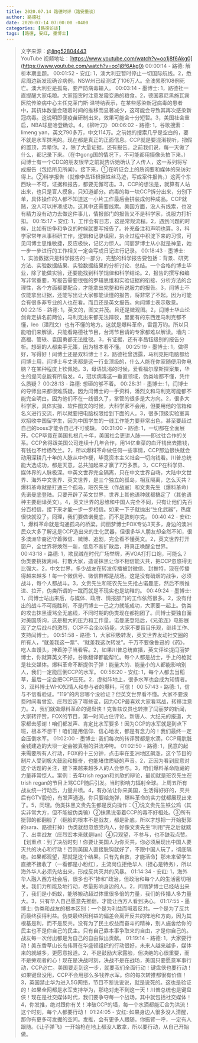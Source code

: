 ```yaml
---
title: 2020.07.14 路德时评（路安墨谈）
author: 路德社
date: 2020-07-14 07:00:00 -0400
categories: [路德访谈]
tags: [路德, 安红, 墨博士]
---
```


> 文字来源：[@ling52804443](https://twitter.com/ling52804443)  
> YouTube 视频地址：[https://www.youtube.com/watch?v=oo1j8f6Akg0](https://www.youtube.com/watch?v=oo1j8f6Akg0)
00:00:14 - 路德: 解析本期主题。
00:01:52 - 安红: 1，澳大利亚暂时停止一切国际航线。2，悉尼周边新发现确诊病例，NSW州已经测试了106万人。全澳累积108例死亡。澳大利亚是孤岛，要严防病毒输入。
00:03:14 - 墨博士: 1，路德社一直提醒大家屯粮。大家囤货时注意发霉变质的粮食。2，德国慕尼黑施瓦宾医院传染病中心主任克莱门斯·温特纳表示，在某些感染新冠病毒的患者中，其抗体数量会随着时间的推移而显著减少，这可能会导致其再次感染新冠病毒。这说明即便疫苗研制出来，效果可能会十分短暂。3，美国社会重启，NBA球星哈登确诊。4，《柳叶刀》
00:06:02 - 路德: 1，谷歌搜索：limeng yan，英文790多万，中文114万。之前她的搜索几乎是空白的，要不就是水军抹黑的。现在都是真正的正面信息。CCP就是要混淆视听，把假的置顶，弄晕你。2，除了大量证据，还有报告。之前我们说，每一天做了什么，都记录下来。（在中gong国的情况下，不可能都用摄像头拍下来。）闫博士有一个CDC的朋友很早之前就告诉她确认了人传人，这一系列将写成报告（包括所见所闻）。接下来，①在听证会上的质询要和媒体的采访对得上。②科学报告（就像李昌钰根据蛛丝马迹，写成案件报告。）这两个东西缺一不可。证据和报告，都要无懈可击。3，CCP的想法是，就算有人站出来，也只是盲人摸象，只知道部分。病毒的每一块CCP拆分出来，分别下单，具体操作的人都不知道这一小片工作最后会拼装成何种成品。CCP就赌，没人可以拼凑成功，这其中还需要线索。美国方面，没人有线索，也没有精力没有动力去做这件事儿，情报部门的报告又不是科学家，说服力打折扣。
00:15:17 - 安红: 1，工作会有日志，这是常规流程。2，遇到问题的时候，比如有纷争和争议的时候就要写报告了。补充备注和声明也算。3，科学家常年从事科研工作，逻辑和记录缜密，执业过程中积淀下来的习惯，可见闫博士思维敏捷，反应极快，记忆力惊人。闫丽梦博士从小就是神童，她一步一步进行的工作相关一定会写成日记进行记录。
00:18:43 - 墨博士: 1，实验数据只是科学报告的一部分，完整的科学报告要包括：背景、研究方法、实验数据结果、实验数据结果的分析讨论、总结。一个合格的博士毕业，除了能做实验，还要能找到科学规律和科学结论。2，报告的撰写和编写非常重要，写报告需要很强的罗辑思维和实验证据的衔接、分析方法的合理性，各个方面都要配合，才能拿出完整和有说服力的报告。3，闫博士不仅能拿出证据，还能写出让大家都能读懂的报告，将非常了不起。因为可能会有很多非专业的人也在看。而且还是英文报告。向闫博士表示敬意。
00:22:15 - 路德: 1，英文的，图文并茂。且还是微观图。2，闫博士华山论剑肯定排名前两位，马利克出来都无法辩驳，里面有的东西连马利克都不懂，leo（潘烈文）也有不懂的地方。这就是爆料革命，雷霆万钧。所以只能咱们来解读，只能看路德社节目，台湾节目请的专家都难以解读。墙内：高福、管轶、袁国勇都无法批驳。3，有证据，还有李昌钰级别的报告分析。想砸的人都束手无策，因为根本看不懂。
00:25:19 - 墨博士: 1，做得好，写得好！闫博士还是双料博士！2，路德社曾透露，马利克把电脑都给闫博士用，闫博士与丈夫都是这一行业顶级的，什么人能在你家随便用你电脑？在某种程度上钦佩她。3，母语饥渴的时候，爱看福尔摩斯探案集，华生的提问总能有所启发。4，冠状病毒这一垂直领域，伪类啥都不懂，凭什么质疑？
00:28:13 - 路德: 想砸的够不着。
00:28:31 - 墨博士: 1，闫博士的导师出来都很难质疑，因为闫博士的一手资料，潘烈文和马利克可能都不能完全明白。因为他们不在一线很久了，掌管的很多是大方向。2，很多大科学家，具体实操、软件图文的时候，大科学家不会用，但要用他的信箱和名义进行交流，所以就要把电脑权限给到下面的人。3，很多顶级实验室喜欢招收中国留学生，因为中国学生的一线工作能力要非常出色，甚至要超过自己的boss才能令自己不可或缺。
00:31:00 - 路德: 1，一切都在全面展开。CCP毕竟在美国扎根几十年，美国社会更讲人脉——即过往合作的关系。CCP舍得跟美国公司连续十几年合作，用14亿韭菜的血汗钱出去撒钱，有钱也不给杨改兰。2，所以爆料革命做任何一些事情，CCP那边很快就会动用深耕几十年的人脉从中作梗，毕竟资本主义社会一切向钱看。川普总统能大选成功，都是天意，总共加起来才赢了7万多票。3，CCP在科学界、媒体界的人脉极深。中英文世界完全隔离，只在中文世界自嗨，大陆中文世界、海外中文世界、英文世界，是三个独立的孤岛，相互隔离，怎么灭共？爆料革命就是打通三个孤岛，班农先生（作战室）和文贵先生（爆料革命）先诺曼底登陆。只要开辟了英文世界，世界上其他语种就都搞定了（其他语种主要翻译英文）。4，英文世界的思维和中国人完全不同，只有让他们先百分百相信，接下来才能一步一步相信。如果一下子就抛出“生化武器”，热度很快就没了。同理，我们要做诺曼底，而不是敦刻尔克。
00:40:42 - 安红: 1，爆料革命就是沟通孤岛的桥梁。闫丽梦博士FOX专访3天多，身边的澳洲民众大多了解这是CCP造出来的生化武器，但很多华人朋友却全然不知，很多澳洲华裔还守着微信、微博、追剧，完全看不懂英文。2，英文世界打开窗户，全世界将焕然一新，信息不断扩散后，将真正唤醒全世界。
00:43:18 - 路德: 1，欺民贼在时代广场举牌，再VOA打打口炮，可能么？伪类要挑拨离间、打散大家，造谣抹黑让你不相信能灭共，把CCP忽悠得无比强大。2，中文世界，多少战友在转发传播被封微信、封推特，现在传播得越来越多！每一个微信号、微信群都是战场。这是没有硝烟的战争，必须战斗，每个人都战斗。3，文贵先生和班农先生先抢占诺曼底，然后不断推进、拉开，伪类所谓的一蹴而就是不现实也是幼稚的。
00:49:24 - 墨博士: 1，闫博士站出来后，与媒体、政府、情报部门的工作依然很多。2，没有付出的战斗不可能胜利，不是闫博士一己之力就能成功，大家要一起上。伪类的攻击抹黑谩骂全无底线，不同时期的伪类现在都抱团了。闫博士要独自面对美国质询，这是极大的压力和工作量。诺曼底登陆后，《兄弟连》电影展现了之后战斗的激烈，CCP不会坐以待毙，大家不要盲目乐观，继续工作、支持闫博士。
00:51:58 - 路德: 1，大家积极转发，英文世界发动社交圈的所有人，“就差我这一票”、“就差我这次转发”。千万不要像鲁迅的《药》，吃人血馒头，抻着脖子当看客。2，如果川普总统直播，英文评论提闫丽梦博士，你就算英文不好，谷歌翻译都能帮忙。每个人都是战士，手上的枪就是社交媒体。爆料革命不断提供子弹！能量大的、能量小的人都能影响别人，我们一定能压倒CCP的水军。
00:56:20 - 安红: 1，每个人都去当稻草，最后一定会把CCP压死。2，虚拟阵地上，很多水军也会成为知情者。3，双料博士WHO知情人和参与者的爆料，可信！
00:57:43 - 路德: 1，信与不信看验证。“119”的内容哪个没验证？但英文世界看不懂。大家不要浪费时间看曾宏、庄烈宏造了哪些谣，因为CCP最喜欢大家看骂战，转移注意力。2，我们就做爆料革命的键盘侠！克鲁兹议员也转推了闫丽梦的新闻，大家转评赞，FOX的节目，第一时间占住评论。新唐人、大纪元的报道，大家都去感谢！咱们都发声、肯定比水军要多！因为CCP的水军就是到点下班，根本不想干！咱们是用信仰、信心地发，都是有念力的！我们最终一定会压倒水军。
01:02:00 - 墨博士: 我们每次的转评赞都是水滴，CCP用肮脏金钱建造的大坝一定会被真相的洪流冲垮。
01:02:50 - 路德: 1，民意的起来需要所有人行动，FOX的十三分钟，点击率在亚洲地区飙涨，这个节目的制片人受到极大鼓励和振奋，也能堵住质疑的声音。2，正因为看到民意对这个话题的关注，接下来越来越多人的人会参与。3，咱们爆料革命隐藏的力量非常惊人。案例：去年trish regan和刘欣的辩论，最初就是班农先生在trish regan的节目上骂CCP随后引发。当时影响力辐射全球。上周五所有战友统一行动后，力量井喷。4，有办法让你来美国，生活得好好的，灭共后有GTV股份，有发声通道。你只要给炮弹，爆料革命的实力就都展现出来了。5，同理。伪类抹黑文贵先生都是反向操作：①说文贵先生铁公鸡（其实非常大方，但不能被伪类骗）②抹黑说带着CCP的毒不好相处。③所有挺郭的都翻脸了（翻脸的根本不是战友，都是卧底，所以才想把一开始挺郭的sara、路德打掉）伪类就想忽悠党内人，好像文贵先生“利用”完之后就踹了、出卖战友（庄烈宏本来就是lan）④只观望，不参与，也不缺我点赞。【划重点：到了决战时刻！你要让美国人为你灭共，你必须展现出中国人要灭共的决心和行动！否则美国人直接脱钩就好了，不跟中国人玩了，彻底隔绝。如果都观望，那就是这个结果。只有先自救，才能活命】那未来留学生直接不接收了（一看都是小粉红），主流岗位拒绝华人（担心是特务），所以海外华人必须先站出来，形成反共灭共的风暴。
01:14:34 - 安红: 1，海外华人融入西方社会后，很多也不“掺和”政治，但政治和每个人的生活密切相关。我们力所能及地行动，尽量影响身边的人。2，闫丽梦博士已经站出来了，我们是小蚂蚁，能够搬动超过体重很多倍的力量，我们的传播人多力量大。3，只有华人自己愿意先推翻，才能让西方人看到决心。
01:17:55 - 墨博士: 伪类和战友的根本区别：一个是为利益而喊着反共。一个是为了反共而最终获得利益。伪类最终因利益的偏差会离开反共的阵地和方向，因为其根基是利，而不是反共。没有为了民主权益而奋斗的精神，别人施舍给你的民主也不是你自己的民主。只有自己靠本事争取来的自由，才是你自己的。战友每一次付出都是为自己的自由做出贡献。
01:19:14 - 路德: 1，大家要行动！美东香草山长岛伟哥在华盛顿组织的行动很好，未来人越来越多，媒体来的就越多，更愿意报道。2，不是鼓励大家露脸，但决绝的心很重要，而不是旁观者的心！现在是决战时刻，决战不是在战场，美国只要愿意军事行动，CCP必亡。美国要走到这一步，就要我们全面行动！键盘侠也要行动！如果键盘没用，CCP不会用那么多钱养水军。你的每次转推都很有价值！3，英国禁止华为进入5G网络，节目不断说说说，就是说死的。这也是验证的！如果全网都是水军支持华为，那绝对走不到这一天！川普总统也是键盘侠！现在是社交媒体时代，我们要争夺每一个战场，其中就包括社交媒体！4，你发推，绝对跟你有关！冲破CCP的墙，每一个水滴都能汇合为洪流！这个时刻，每个人都要行动！
01:24:05 - 安红: 如果身边人很多没人清醒，那你有更多可发掘的空间。发推，会有更多人跟随。你振臂一呼，一定有人跟随。《让子弹飞》一开始枪在地上都没人敢拿，所以要行动，从自己开始做。

